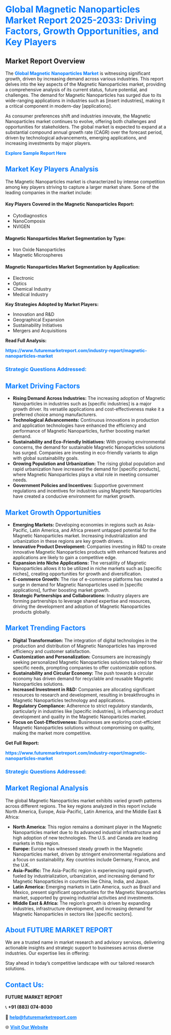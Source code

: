 <h1 style="color: #007BFF;">Global Magnetic Nanoparticles Market Report 2025-2033: Driving Factors, Growth Opportunities, and Key Players</h1>

<section id="overview">
<h2>Market Report Overview</h2>
<p>The <a href="https://www.futuremarketreport.com/industry-report/magnetic-nanoparticles-market" style="color: #007BFF; text-decoration: none;"><strong>Global Magnetic Nanoparticles Market</strong></a> is witnessing significant growth, driven by increasing demand across various industries. This report delves into the key aspects of the Magnetic Nanoparticles market, providing a comprehensive analysis of its current status, future potential, and challenges. The demand for Magnetic Nanoparticles has surged due to its wide-ranging applications in industries such as [insert industries], making it a critical component in modern-day [applications].</p>
<p>As consumer preferences shift and industries innovate, the Magnetic Nanoparticles market continues to evolve, offering both challenges and opportunities for stakeholders. The global market is expected to expand at a substantial compound annual growth rate (CAGR) over the forecast period, driven by technological advancements, emerging applications, and increasing investments by major players.</p>
</section>

<section id="overview">
<p><a href="https://www.futuremarketreport.com/request-sample/reportId=84462" style="color: #007BFF; text-decoration: none;"><strong>Explore Sample Report Here</strong></a></p>
</section>

<section id="key-players">
<h2 style="color: #007BFF;">Market Key Players Analysis</h2>
<p>The Magnetic Nanoparticles market is characterized by intense competition among key players striving to capture a larger market share. Some of the leading companies in the market include:</p>
<h4>Key Players Covered in the Magnetic Nanoparticles Report:</h4>
<ul><li>Cytodiagnostics</li><li>NanoComposix</li><li>NVIGEN</li></ul>
<h4>Magnetic Nanoparticles Market Segmentation by Type:</h4>
<ul><li>Iron Oxide Nanoparticles</li><li>Magnetic Microspheres</li></ul>

<h4>Magnetic Nanoparticles Market Segmentation by Application:</h4>
<ul><li>Electronic</li><li>Optics</li><li>Chemical Industry</li><li>Medical Industry</li></ul>
<p><strong>Key Strategies Adopted by Market Players:</strong></p>
<ul>
<li>Innovation and R&D</li>
<li>Geographical Expansion</li>
<li>Sustainability Initiatives</li>
<li>Mergers and Acquisitions</li>
</ul>
</section>

<section>
<p><strong>Read Full Analysis: </strong></p><a href="https://www.futuremarketreport.com/industry-report/magnetic-nanoparticles-market" style="color: #007BFF; text-decoration: none;"><strong>https://www.futuremarketreport.com/industry-report/magnetic-nanoparticles-market</strong></a>
<h3 style="color: #007BFF;">Strategic Questions Addressed:</h3>
</section>

<section id="driving-factors">
<h2 style="color: #007BFF;">Market Driving Factors</h2>
<ul>
<li><strong>Rising Demand Across Industries:</strong> The increasing adoption of Magnetic Nanoparticles in industries such as [specific industries] is a major growth driver. Its versatile applications and cost-effectiveness make it a preferred choice among manufacturers.</li>
<li><strong>Technological Advancements:</strong> Continuous innovations in production and application technologies have enhanced the efficiency and performance of Magnetic Nanoparticles, further boosting market demand.</li>
<li><strong>Sustainability and Eco-Friendly Initiatives:</strong> With growing environmental concerns, the demand for sustainable Magnetic Nanoparticles solutions has surged. Companies are investing in eco-friendly variants to align with global sustainability goals.</li>
<li><strong>Growing Population and Urbanization:</strong> The rising global population and rapid urbanization have increased the demand for [specific products], where Magnetic Nanoparticles plays a vital role in meeting consumer needs.</li>
<li><strong>Government Policies and Incentives:</strong> Supportive government regulations and incentives for industries using Magnetic Nanoparticles have created a conducive environment for market growth.</li>
</ul>
</section>

<section id="growth-opportunities">
<h2 style="color: #007BFF;">Market Growth Opportunities</h2>
<ul>
<li><strong>Emerging Markets:</strong> Developing economies in regions such as Asia-Pacific, Latin America, and Africa present untapped potential for the Magnetic Nanoparticles market. Increasing industrialization and urbanization in these regions are key growth drivers.</li>
<li><strong>Innovative Product Development:</strong> Companies investing in R&D to create innovative Magnetic Nanoparticles products with enhanced features and applications are likely to gain a competitive edge.</li>
<li><strong>Expansion into Niche Applications:</strong> The versatility of Magnetic Nanoparticles allows it to be utilized in niche markets such as [specific niches], creating opportunities for growth and diversification.</li>
<li><strong>E-commerce Growth:</strong> The rise of e-commerce platforms has created a surge in demand for Magnetic Nanoparticles used in [specific applications], further boosting market growth.</li>
<li><strong>Strategic Partnerships and Collaborations:</strong> Industry players are forming partnerships to leverage shared expertise and resources, driving the development and adoption of Magnetic Nanoparticles products globally.</li>
</ul>
</section>

<section id="trending-factors">
<h2 style="color: #007BFF;">Market Trending Factors</h2>
<ul>
<li><strong>Digital Transformation:</strong> The integration of digital technologies in the production and distribution of Magnetic Nanoparticles has improved efficiency and customer satisfaction.</li>
<li><strong>Customization and Personalization:</strong> Consumers are increasingly seeking personalized Magnetic Nanoparticles solutions tailored to their specific needs, prompting companies to offer customizable options.</li>
<li><strong>Sustainability and Circular Economy:</strong> The push towards a circular economy has driven demand for recyclable and reusable Magnetic Nanoparticles solutions.</li>
<li><strong>Increased Investment in R&D:</strong> Companies are allocating significant resources to research and development, resulting in breakthroughs in Magnetic Nanoparticles technology and applications.</li>
<li><strong>Regulatory Compliance:</strong> Adherence to strict regulatory standards, particularly in industries like [specific industries], is influencing product development and quality in the Magnetic Nanoparticles market.</li>
<li><strong>Focus on Cost-Effectiveness:</strong> Businesses are exploring cost-efficient Magnetic Nanoparticles solutions without compromising on quality, making the market more competitive.</li>
</ul>
</section>

<section>
<p><strong>Get Full Report: </strong></p><a href="https://www.futuremarketreport.com/industry-report/magnetic-nanoparticles-market" style="color: #007BFF; text-decoration: none;"><strong>https://www.futuremarketreport.com/industry-report/magnetic-nanoparticles-market</strong></a>
<h3 style="color: #007BFF;">Strategic Questions Addressed:</h3>
</section>


<section id="regional-analysis">
<h2 style="color: #007BFF;">Market Regional Analysis</h2>
<p>The global Magnetic Nanoparticles market exhibits varied growth patterns across different regions. The key regions analyzed in this report include North America, Europe, Asia-Pacific, Latin America, and the Middle East & Africa:</p>
<ul>
<li><strong>North America:</strong> This region remains a dominant player in the Magnetic Nanoparticles market due to its advanced industrial infrastructure and high adoption of new technologies. The U.S. and Canada are leading markets in this region.</li>
<li><strong>Europe:</strong> Europe has witnessed steady growth in the Magnetic Nanoparticles market, driven by stringent environmental regulations and a focus on sustainability. Key countries include Germany, France, and the U.K.</li>
<li><strong>Asia-Pacific:</strong> The Asia-Pacific region is experiencing rapid growth, fueled by industrialization, urbanization, and increasing demand for Magnetic Nanoparticles in countries like China, India, and Japan.</li>
<li><strong>Latin America:</strong> Emerging markets in Latin America, such as Brazil and Mexico, present significant opportunities for the Magnetic Nanoparticles market, supported by growing industrial activities and investments.</li>
<li><strong>Middle East & Africa:</strong> The region’s growth is driven by expanding industries, infrastructure development, and increasing demand for Magnetic Nanoparticles in sectors like [specific sectors].</li>
</ul>
</section>

<footer>
<h2 style="color: #007BFF;">About FUTURE MARKET REPORT</h2>
<p>We are a trusted name in market research and advisory services, delivering actionable insights and strategic support to businesses across diverse industries. Our expertise lies in offering:</p>

<p>Stay ahead in today’s competitive landscape with our tailored research solutions.</p>

<h2 style="color: #007BFF;">Contact Us:</h2>
<p><strong>FUTURE MARKET REPORT</strong></p>
<p>📞 <strong>+91 (883) 074-8030</strong></p>
<p>📧 <strong><a href="mailto:help@futuremarketreport.com" style="color: #007BFF;">help@futuremarketreport.com</a></strong></p>
<p>🌐 <strong><a href="https://www.futuremarketreport.com/" style="color: #007BFF;">Visit Our Website</a></strong></p>
</footer>